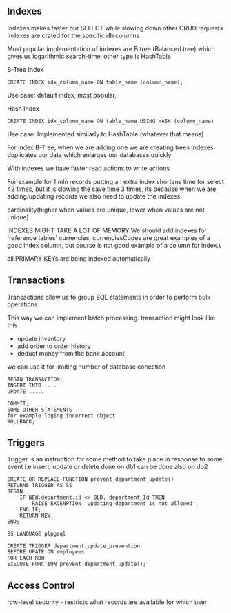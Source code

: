 
## Indexes

Indexes makes faster our SELECT while slowing down other CRUD requests
Indexes are crated for the specific db columns 

Most popular implementation of indexes are B tree (Balanced tree) which gives us logarithmic search-time, other type is HashTable


B-Tree Index
```
CREATE INDEX idx_column_name ON table_name (column_name);
```
Use case: default index, most popular, 

Hash Index
```
CREATE INDEX idx_column_name ON table_name USING HASH (column_name)
```
Use case: Implemented similarly to HashTable (whatever that means)

For index B-Tree, when we are adding one we are creating trees
Indexes duplicates our data which enlarges our databases quickly

With indexes we have faster read actions to write actions

For example for 1 mln records putting an extra index shortens time for select 42 times, but it is slowing the save time 3 times, its because when we are adding/updating records we also need to update the indexes

cardinality(higher when values are unique, lower when values are not unique)

INDEXES MIGHT TAKE A LOT OF MEMORY
We should add indexes for 'reference tables'
currencies, currenciesCodes are great examples of a good index column, but course is not good example of a column for index.\

all PRIMARY KEYs are being indexed automatically


## Transactions

Transactions allow us to group SQL statements in order to perform bulk operations

This way we can implement batch processing.
transaction might look like this
- update inventory
- add order to order history
- deduct money from the bank account

we can use it for limiting number of database conection

```
BEGIN TRANSACTION;
INSERT INTO ....
UPDATE .....

COMMIT;
SOME OTHER STATEMENTS
for example loging incorrect object
ROLLBACK;

```


## Triggers

Trigger is an instruction for some method to take place in response to some event
i.e insert, update or delete done on db1 can be done also on db2

```
CREATE OR REPLACE FUNCTION prevent_department_update()
RETURNS TRIGGER AS SS
BEGIN
	IF NEW.department.id <> OLD. department_Id THEN
		RAISE EXCENPTION 'Updating department is not allowed';
	END IF;
	RETURN NEW;
END;

SS LANGUAGE plpgsql

CREATE TRIGGER department_update_prevention
BEFORE UPATE ON employees
FOR EACH ROW
EXECUTE FUNCTION prevent_department_update();
```


## Access Control

row-level security - restricts what records are available for which user
